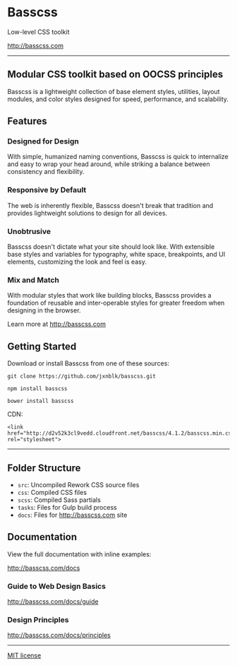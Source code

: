 # Basscss

Low-level CSS toolkit

http://basscss.com

---

## Modular CSS toolkit based on OOCSS principles

Basscss is a lightweight collection of base element styles, utilities, layout modules, and color styles designed for speed, performance, and scalability.

## Features

### Designed for Design
With simple, humanized naming conventions,
Basscss is quick to internalize and easy to wrap your head around,
while striking a balance between consistency and flexibility.

### Responsive by Default
The web is inherently flexible, Basscss doesn't break that tradition
and provides lightweight solutions to design for all devices.

### Unobtrusive
Basscss doesn't dictate what your site should look like.
With extensible base styles and variables for typography, white space, breakpoints, and UI elements,
customizing the look and feel is easy.

### Mix and Match
With modular styles that work like building blocks,
Basscss provides a foundation of reusable and inter-operable styles
for greater freedom when designing in the browser.

Learn more at http://basscss.com

## Getting Started
Download or install Basscss from one of these sources:

```
git clone https://github.com/jxnblk/basscss.git
```

```
npm install basscss
```

```
bower install basscss
```

CDN:
```
<link href="http://d2v52k3cl9vedd.cloudfront.net/basscss/4.1.2/basscss.min.css" rel="stylesheet">
```

---

## Folder Structure
- `src`: Uncompiled Rework CSS source files
- `css`: Compiled CSS files
- `scss`: Compiled Sass partials
- `tasks`: Files for Gulp build process
- `docs`: Files for http://basscss.com site


## Documentation
View the full documentation with inline examples:

http://basscss.com/docs

### Guide to Web Design Basics
http://basscss.com/docs/guide

### Design Principles
http://basscss.com/docs/principles

---

[MIT license](http://opensource.org/licenses/MIT)

